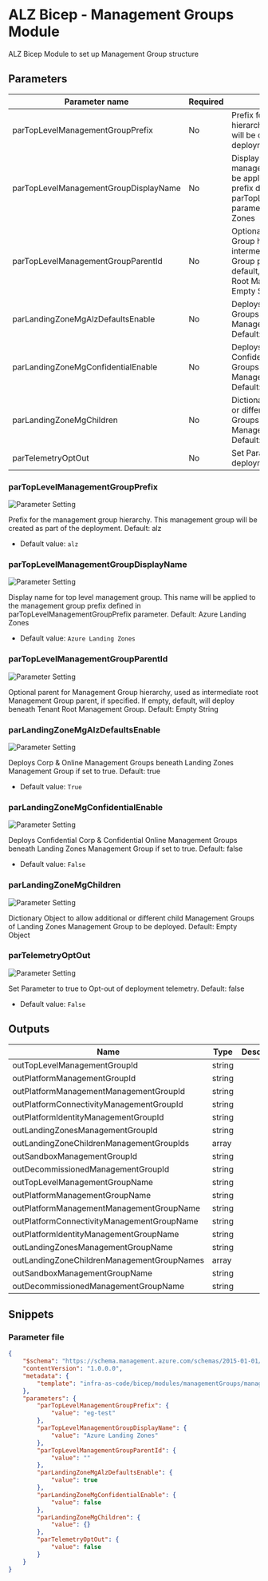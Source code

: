 # ALZ Bicep - Management Groups Module

ALZ Bicep Module to set up Management Group structure

## Parameters

Parameter name | Required | Description
-------------- | -------- | -----------
parTopLevelManagementGroupPrefix | No       | Prefix for the management group hierarchy. This management group will be created as part of the deployment. Default: alz
parTopLevelManagementGroupDisplayName | No       | Display name for top level management group. This name will be applied to the management group prefix defined in parTopLevelManagementGroupPrefix parameter. Default: Azure Landing Zones
parTopLevelManagementGroupParentId | No       | Optional parent for Management Group hierarchy, used as intermediate root Management Group parent, if specified. If empty, default, will deploy beneath Tenant Root Management Group. Default: Empty String
parLandingZoneMgAlzDefaultsEnable | No       | Deploys Corp & Online Management Groups beneath Landing Zones Management Group if set to true. Default: true
parLandingZoneMgConfidentialEnable | No       | Deploys Confidential Corp & Confidential Online Management Groups beneath Landing Zones Management Group if set to true. Default: false
parLandingZoneMgChildren | No       | Dictionary Object to allow additional or different child Management Groups of Landing Zones Management Group to be deployed. Default: Empty Object
parTelemetryOptOut | No       | Set Parameter to true to Opt-out of deployment telemetry. Default: false

### parTopLevelManagementGroupPrefix

![Parameter Setting](https://img.shields.io/badge/parameter-optional-green?style=flat-square)

Prefix for the management group hierarchy. This management group will be created as part of the deployment. Default: alz

- Default value: `alz`

### parTopLevelManagementGroupDisplayName

![Parameter Setting](https://img.shields.io/badge/parameter-optional-green?style=flat-square)

Display name for top level management group. This name will be applied to the management group prefix defined in parTopLevelManagementGroupPrefix parameter. Default: Azure Landing Zones

- Default value: `Azure Landing Zones`

### parTopLevelManagementGroupParentId

![Parameter Setting](https://img.shields.io/badge/parameter-optional-green?style=flat-square)

Optional parent for Management Group hierarchy, used as intermediate root Management Group parent, if specified. If empty, default, will deploy beneath Tenant Root Management Group. Default: Empty String

### parLandingZoneMgAlzDefaultsEnable

![Parameter Setting](https://img.shields.io/badge/parameter-optional-green?style=flat-square)

Deploys Corp & Online Management Groups beneath Landing Zones Management Group if set to true. Default: true

- Default value: `True`

### parLandingZoneMgConfidentialEnable

![Parameter Setting](https://img.shields.io/badge/parameter-optional-green?style=flat-square)

Deploys Confidential Corp & Confidential Online Management Groups beneath Landing Zones Management Group if set to true. Default: false

- Default value: `False`

### parLandingZoneMgChildren

![Parameter Setting](https://img.shields.io/badge/parameter-optional-green?style=flat-square)

Dictionary Object to allow additional or different child Management Groups of Landing Zones Management Group to be deployed. Default: Empty Object

### parTelemetryOptOut

![Parameter Setting](https://img.shields.io/badge/parameter-optional-green?style=flat-square)

Set Parameter to true to Opt-out of deployment telemetry. Default: false

- Default value: `False`

## Outputs

Name | Type | Description
---- | ---- | -----------
outTopLevelManagementGroupId | string |
outPlatformManagementGroupId | string |
outPlatformManagementManagementGroupId | string |
outPlatformConnectivityManagementGroupId | string |
outPlatformIdentityManagementGroupId | string |
outLandingZonesManagementGroupId | string |
outLandingZoneChildrenManagementGroupIds | array |
outSandboxManagementGroupId | string |
outDecommissionedManagementGroupId | string |
outTopLevelManagementGroupName | string |
outPlatformManagementGroupName | string |
outPlatformManagementManagementGroupName | string |
outPlatformConnectivityManagementGroupName | string |
outPlatformIdentityManagementGroupName | string |
outLandingZonesManagementGroupName | string |
outLandingZoneChildrenManagementGroupNames | array |
outSandboxManagementGroupName | string |
outDecommissionedManagementGroupName | string |

## Snippets

### Parameter file

```json
{
    "$schema": "https://schema.management.azure.com/schemas/2015-01-01/deploymentParameters.json#",
    "contentVersion": "1.0.0.0",
    "metadata": {
        "template": "infra-as-code/bicep/modules/managementGroups/managementGroups.json"
    },
    "parameters": {
        "parTopLevelManagementGroupPrefix": {
            "value": "eg-test"
        },
        "parTopLevelManagementGroupDisplayName": {
            "value": "Azure Landing Zones"
        },
        "parTopLevelManagementGroupParentId": {
            "value": ""
        },
        "parLandingZoneMgAlzDefaultsEnable": {
            "value": true
        },
        "parLandingZoneMgConfidentialEnable": {
            "value": false
        },
        "parLandingZoneMgChildren": {
            "value": {}
        },
        "parTelemetryOptOut": {
            "value": false
        }
    }
}
```
